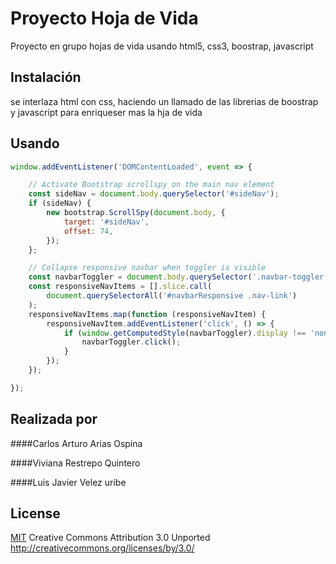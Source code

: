 # Proyecto Hoja de Vida

Proyecto en grupo hojas de vida usando html5, css3, boostrap, javascript

## Instalación

se interlaza html con css, haciendo un llamado de las librerias de boostrap y javascript para enriqueser mas la hja de vida


## Usando

``` JavaScript
window.addEventListener('DOMContentLoaded', event => {

    // Activate Bootstrap scrollspy on the main nav element
    const sideNav = document.body.querySelector('#sideNav');
    if (sideNav) {
        new bootstrap.ScrollSpy(document.body, {
            target: '#sideNav',
            offset: 74,
        });
    };

    // Collapse responsive navbar when toggler is visible
    const navbarToggler = document.body.querySelector('.navbar-toggler');
    const responsiveNavItems = [].slice.call(
        document.querySelectorAll('#navbarResponsive .nav-link')
    );
    responsiveNavItems.map(function (responsiveNavItem) {
        responsiveNavItem.addEventListener('click', () => {
            if (window.getComputedStyle(navbarToggler).display !== 'none') {
                navbarToggler.click();
            }
        });
    });

});

```

## Realizada por 


####Carlos Arturo Arias Ospina

####Viviana Restrepo Quintero

####Luis Javier Velez uribe

## License
[MIT](https://choosealicense.com/licenses/mit/)
Creative Commons Attribution 3.0 Unported
http://creativecommons.org/licenses/by/3.0/
